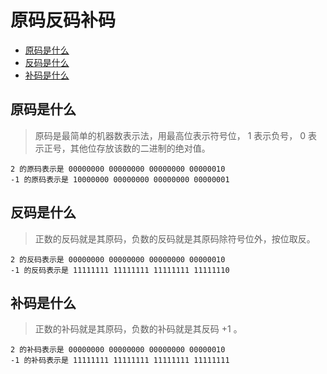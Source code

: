 # 原码反码补码

* [原码是什么](#原码是什么)
* [反码是什么](#反码是什么)
* [补码是什么](#补码是什么)

## 原码是什么

> 原码是最简单的机器数表示法，用最高位表示符号位， 1 表示负号， 0 表示正号，其他位存放该数的二进制的绝对值。

```
2 的原码表示是 00000000 00000000 00000000 00000010
-1 的原码表示是 10000000 00000000 00000000 00000001
```

## 反码是什么

> 正数的反码就是其原码，负数的反码就是其原码除符号位外，按位取反。

```
2 的反码表示是 00000000 00000000 00000000 00000010
-1 的反码表示是 11111111 11111111 11111111 11111110
```

## 补码是什么

> 正数的补码就是其原码，负数的补码就是其反码 +1 。

```
2 的补码表示是 00000000 00000000 00000000 00000010
-1 的补码表示是 11111111 11111111 11111111 11111111
```